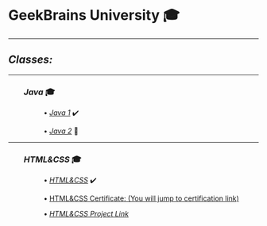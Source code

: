 # GeekBrains University :mortar_board:
___

## *Classes:*

---

### &nbsp; &nbsp; &nbsp; &nbsp; *Java* :mortar_board:

&nbsp; &nbsp; &nbsp; &nbsp; &nbsp; &nbsp; &nbsp; &nbsp; &nbsp; • *[Java 1](src/main/java/Java1/)* :heavy_check_mark:

&nbsp; &nbsp; &nbsp; &nbsp; &nbsp; &nbsp; &nbsp; &nbsp; &nbsp; • *[Java 2](src/main/java/Java2/)* :bullettrain_side:

---

### &nbsp; &nbsp; &nbsp; &nbsp; *HTML&CSS* :mortar_board:

&nbsp; &nbsp; &nbsp; &nbsp; &nbsp; &nbsp; &nbsp; &nbsp; &nbsp; • *[HTML&CSS](HTML&CSS/)* :heavy_check_mark:

&nbsp; &nbsp; &nbsp; &nbsp; &nbsp; &nbsp; &nbsp; &nbsp; &nbsp; • [HTML&CSS Certificate: (You will jump to certification link)](https://geekbrains.ru/certificates/1177908.en)

&nbsp; &nbsp; &nbsp; &nbsp; &nbsp; &nbsp; &nbsp; &nbsp; &nbsp; • *[HTML&CSS Project Link](https://vladislav-port.000webhostapp.com/index.html)*
